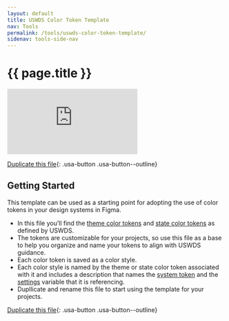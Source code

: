 ```yaml
---
layout: default
title: USWDS Color Token Template 
nav: Tools
permalink: /tools/uswds-color-token-template/
sidenav: tools-side-nav
---
```

# {{ page.title }}

<div class="iframe-container">
<iframe class="responsive-iframe" style="border: 1px solid rgba(0, 0, 0, 0.1);" src="https://www.figma.com/embed?embed_host=share&url=https%3A%2F%2Fwww.figma.com%2Ffile%2FSm2zi00hmcM5VE4ZWeTulB%2FUSWDS-Color-Token-Template%3Fnode-id%3D0%253A1" allowfullscreen></iframe>
</div>

[Duplicate this file](https://www.figma.com/community/file/1024394345443465950){: .usa-button .usa-button--outline}

## Getting Started
This template can be used as a starting point for adopting the use of color tokens in your design systems in Figma. 

- In this file you’ll find the [theme color tokens](https://designsystem.digital.gov/design-tokens/color/theme-tokens/) and [state color tokens](https://designsystem.digital.gov/design-tokens/color/state-tokens/) as defined by USWDS. 
- The tokens are customizable for your projects, so use this file as a base to help you organize and name your tokens to align with USWDS guidance. 
- Each color token is saved as a color style. 
- Each color style is named by the theme or state color token associated with it and includes a description that names the [system token](https://designsystem.digital.gov/design-tokens/color/system-tokens/) and the [settings](https://designsystem.digital.gov/documentation/settings/) variable that it is referencing. 
- Dupllicate and rename this file to start using the template for your projects.

[Duplicate this file](https://www.figma.com/community/file/1024394345443465950){: .usa-button .usa-button--outline}
